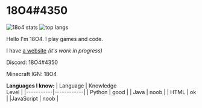 # 18O4#4350

![18o4 stats](https://github-readme-stats.vercel.app/api?username=18o4&icon_color=FFDF00&hide_border=true&border_radius=12&bg_color=141414&title_color=ff7700&text_color=009CFF&show_icons=true)
![top langs](https://github-readme-stats.vercel.app/api/top-langs/?username=18o4&layout=compact&hide_border=true&border_radius=12&bg_color=141414&title_color=ff7700&text_color=009CFF)


Hello I'm 18O4. I play games and code.

I have [a website](https://18o4.github.io) *(it's work in progress)*

Discord: 18O4#4350

Minecraft IGN: 18O4

<b>Languages I know:</b>
| Language  | Knowledge<br> Level  |
|-----------|------------|
|  Python   |    good    |
|   Java    |    noob    |
|   HTML    |     ok     |
|JavaScript |    noob    |
